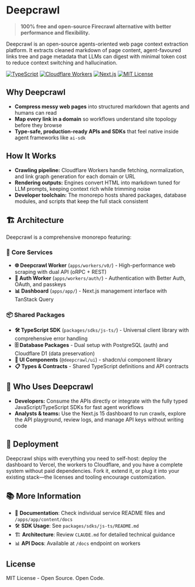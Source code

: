 # Deepcrawl

> **100% free and open-source Firecrawl alternative with better performance and flexibility.**

Deepcrawl is an open-source agents-oriented web page context extraction platform. It extracts cleaned markdown of page content, agent-favoured links tree and page metadata that LLMs can digest with minimal token cost to reduce context switching and hallucination.

[![TypeScript](https://img.shields.io/badge/TypeScript-Ready-blue.svg)](https://www.typescriptlang.org)
[![Cloudflare Workers](https://img.shields.io/badge/Cloudflare-Workers-orange.svg)](https://workers.cloudflare.com/)
[![Next.js](https://img.shields.io/badge/Next.js-15-black.svg)](https://nextjs.org/)
[![MIT License](https://img.shields.io/badge/License-MIT-green.svg)](https://opensource.org/licenses/MIT)

## Why Deepcrawl

- **Compress messy web pages** into structured markdown that agents and humans can read
- **Map every link in a domain** so workflows understand site topology before they browse
- **Type-safe, production-ready APIs and SDKs** that feel native inside agent frameworks like `ai-sdk`

## How It Works

- **Crawling pipeline:** Cloudflare Workers handle fetching, normalization, and link graph generation for each domain or URL
- **Rendering outputs:** Engines convert HTML into markdown tuned for LLM prompts, keeping context rich while trimming noise
- **Developer toolchain:** The monorepo hosts shared packages, database modules, and scripts that keep the full stack consistent

## 🏗️ Architecture

Deepcrawl is a comprehensive monorepo featuring:

### 🎯 **Core Services**

- **🌐 Deepcrawl Worker** (`apps/workers/v0/`) - High-performance web scraping with dual API (oRPC + REST)
- **🔐 Auth Worker** (`apps/workers/auth/`) - Authentication with Better Auth, OAuth, and passkeys
- **📊 Dashboard** (`apps/app/`) - Next.js management interface with TanStack Query

### 📦 **Shared Packages**

- **🛠️ TypeScript SDK** (`packages/sdks/js-ts/`) - Universal client library with comprehensive error handling
- **🗄️ Database Packages** - Dual setup with PostgreSQL (auth) and Cloudflare D1 (data preservation)
- **🎨 UI Components** (`@deepcrawl/ui`) - shadcn/ui component library
- **📋 Types & Contracts** - Shared TypeScript definitions and API contracts

## 👥 Who Uses Deepcrawl

- **Developers:** Consume the APIs directly or integrate with the fully typed JavaScript/TypeScript SDKs for fast agent workflows
- **Analysts & teams:** Use the Next.js 15 dashboard to run crawls, explore the API playground, review logs, and manage API keys without writing code

## 🏢 Deployment

Deepcrawl ships with everything you need to self-host: deploy the dashboard to Vercel, the workers to Cloudflare, and you have a complete system without paid dependencies. Fork it, extend it, or plug it into your existing stack—the licenses and tooling encourage customization.

## 📚 More Information

- 📖 **Documentation**: Check individual service README files and `/apps/app/content/docs`
- 🛠️ **SDK Usage**: See `packages/sdks/js-ts/README.md`
- 🏗️ **Architecture**: Review `CLAUDE.md` for detailed technical guidance
- 📊 **API Docs**: Available at `/docs` endpoint on workers

## License

MIT License - Open Source. Open Code.
